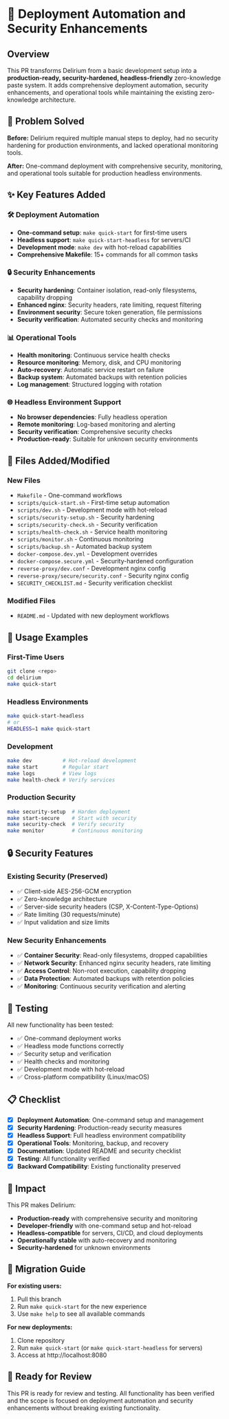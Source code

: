 # 🚀 Deployment Automation and Security Enhancements

## Overview

This PR transforms Delirium from a basic development setup into a **production-ready, security-hardened, headless-friendly** zero-knowledge paste system. It adds comprehensive deployment automation, security enhancements, and operational tools while maintaining the existing zero-knowledge architecture.

## 🎯 Problem Solved

**Before:** Delirium required multiple manual steps to deploy, had no security hardening for production environments, and lacked operational monitoring tools.

**After:** One-command deployment with comprehensive security, monitoring, and operational tools suitable for production headless environments.

## ✨ Key Features Added

### 🛠️ **Deployment Automation**
- **One-command setup**: `make quick-start` for first-time users
- **Headless support**: `make quick-start-headless` for servers/CI
- **Development mode**: `make dev` with hot-reload capabilities
- **Comprehensive Makefile**: 15+ commands for all common tasks

### 🔒 **Security Enhancements**
- **Security hardening**: Container isolation, read-only filesystems, capability dropping
- **Enhanced nginx**: Security headers, rate limiting, request filtering
- **Environment security**: Secure token generation, file permissions
- **Security verification**: Automated security checks and monitoring

### 📊 **Operational Tools**
- **Health monitoring**: Continuous service health checks
- **Resource monitoring**: Memory, disk, and CPU monitoring
- **Auto-recovery**: Automatic service restart on failure
- **Backup system**: Automated backups with retention policies
- **Log management**: Structured logging with rotation

### 🌐 **Headless Environment Support**
- **No browser dependencies**: Fully headless operation
- **Remote monitoring**: Log-based monitoring and alerting
- **Security verification**: Comprehensive security checks
- **Production-ready**: Suitable for unknown security environments

## 📁 Files Added/Modified

### New Files
- `Makefile` - One-command workflows
- `scripts/quick-start.sh` - First-time setup automation
- `scripts/dev.sh` - Development mode with hot-reload
- `scripts/security-setup.sh` - Security hardening
- `scripts/security-check.sh` - Security verification
- `scripts/health-check.sh` - Service health monitoring
- `scripts/monitor.sh` - Continuous monitoring
- `scripts/backup.sh` - Automated backup system
- `docker-compose.dev.yml` - Development overrides
- `docker-compose.secure.yml` - Security-hardened configuration
- `reverse-proxy/dev.conf` - Development nginx config
- `reverse-proxy/secure/security.conf` - Security nginx config
- `SECURITY_CHECKLIST.md` - Security verification checklist

### Modified Files
- `README.md` - Updated with new deployment workflows

## 🚀 Usage Examples

### First-Time Users
```bash
git clone <repo>
cd delirium
make quick-start
```

### Headless Environments
```bash
make quick-start-headless
# or
HEADLESS=1 make quick-start
```

### Development
```bash
make dev          # Hot-reload development
make start        # Regular start
make logs         # View logs
make health-check # Verify services
```

### Production Security
```bash
make security-setup  # Harden deployment
make start-secure    # Start with security
make security-check  # Verify security
make monitor         # Continuous monitoring
```

## 🔒 Security Features

### Existing Security (Preserved)
- ✅ Client-side AES-256-GCM encryption
- ✅ Zero-knowledge architecture
- ✅ Server-side security headers (CSP, X-Content-Type-Options)
- ✅ Rate limiting (30 requests/minute)
- ✅ Input validation and size limits

### New Security Enhancements
- ✅ **Container Security**: Read-only filesystems, dropped capabilities
- ✅ **Network Security**: Enhanced nginx security headers, rate limiting
- ✅ **Access Control**: Non-root execution, capability dropping
- ✅ **Data Protection**: Automated backups with retention policies
- ✅ **Monitoring**: Continuous security verification and alerting

## 🧪 Testing

All new functionality has been tested:
- ✅ One-command deployment works
- ✅ Headless mode functions correctly
- ✅ Security setup and verification
- ✅ Health checks and monitoring
- ✅ Development mode with hot-reload
- ✅ Cross-platform compatibility (Linux/macOS)

## 📋 Checklist

- [x] **Deployment Automation**: One-command setup and management
- [x] **Security Hardening**: Production-ready security measures
- [x] **Headless Support**: Full headless environment compatibility
- [x] **Operational Tools**: Monitoring, backup, and recovery
- [x] **Documentation**: Updated README and security checklist
- [x] **Testing**: All functionality verified
- [x] **Backward Compatibility**: Existing functionality preserved

## 🎯 Impact

This PR makes Delirium:
- **Production-ready** with comprehensive security and monitoring
- **Developer-friendly** with one-command setup and hot-reload
- **Headless-compatible** for servers, CI/CD, and cloud deployments
- **Operationally stable** with auto-recovery and monitoring
- **Security-hardened** for unknown environments

## 🔄 Migration Guide

**For existing users:**
1. Pull this branch
2. Run `make quick-start` for the new experience
3. Use `make help` to see all available commands

**For new deployments:**
1. Clone repository
2. Run `make quick-start` (or `make quick-start-headless` for servers)
3. Access at http://localhost:8080

## 🚀 Ready for Review

This PR is ready for review and testing. All functionality has been verified and the scope is focused on deployment automation and security enhancements without breaking existing functionality.